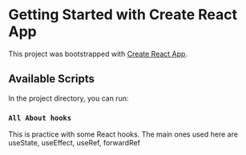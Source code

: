 # Getting Started with Create React App

This project was bootstrapped with [Create React App](https://github.com/facebook/create-react-app).

## Available Scripts

In the project directory, you can run:

### `All About hooks`

This is practice with some React hooks. The main ones used here are useState, useEffect, useRef, forwardRef